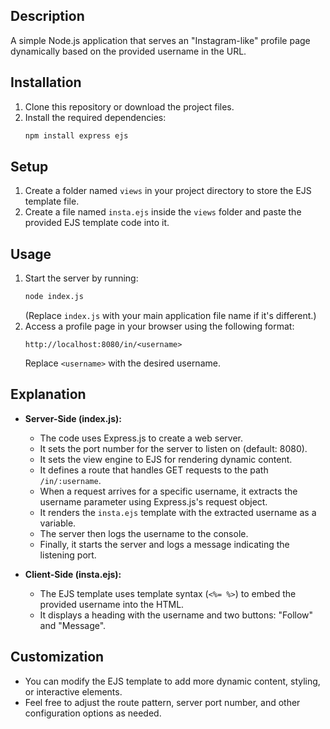## **Description**

A simple Node.js application that serves an "Instagram-like" profile page dynamically based on the provided username in the URL.

## **Installation**

1. Clone this repository or download the project files.
2. Install the required dependencies:
   ```bash
   npm install express ejs
   ```

## **Setup**

1. Create a folder named `views` in your project directory to store the EJS template file.
2. Create a file named `insta.ejs` inside the `views` folder and paste the provided EJS template code into it.

## **Usage**

1. Start the server by running:
   ```bash
   node index.js
   ```
   (Replace `index.js` with your main application file name if it's different.)
2. Access a profile page in your browser using the following format:
   ```
   http://localhost:8080/in/<username>
   ```
   Replace `<username>` with the desired username.

## **Explanation**

- **Server-Side (index.js):**
   - The code uses Express.js to create a web server.
   - It sets the port number for the server to listen on (default: 8080).
   - It sets the view engine to EJS for rendering dynamic content.
   - It defines a route that handles GET requests to the path `/in/:username`.
   - When a request arrives for a specific username, it extracts the username parameter using Express.js's request object.
   - It renders the `insta.ejs` template with the extracted username as a variable.
   - The server then logs the username to the console.
   - Finally, it starts the server and logs a message indicating the listening port.

- **Client-Side (insta.ejs):**
   - The EJS template uses template syntax (`<%= %>`) to embed the provided username into the HTML.
   - It displays a heading with the username and two buttons: "Follow" and "Message".

## **Customization**

- You can modify the EJS template to add more dynamic content, styling, or interactive elements.
- Feel free to adjust the route pattern, server port number, and other configuration options as needed.